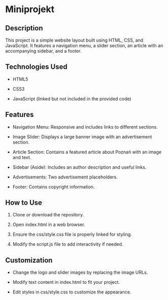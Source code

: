 # Miniprojekt

## Description

This project is a simple website layout built using HTML, CSS, and JavaScript. It features a navigation menu, a slider section, an article with an accompanying sidebar, and a footer.

## Technologies Used

- HTML5

- CSS3

- JavaScript (linked but not included in the provided code)

## Features

- Navigation Menu: Responsive and includes links to different sections.

- Image Slider: Displays a large banner image with an advertisement section.

- Article Section: Contains a featured article about Poznań with an image and text.

- Sidebar (Aside): Includes an author description and useful links.

- Advertisements: Two advertisement placeholders.

- Footer: Contains copyright information.

## How to Use

1. Clone or download the repository.

2. Open index.html in a web browser.

3. Ensure the css/style.css file is properly linked for styling.

4. Modify the script.js file to add interactivity if needed.

## Customization

- Change the logo and slider images by replacing the image URLs.

- Modify text content in index.html to fit your project.

- Edit styles in css/style.css to customize the appearance.
